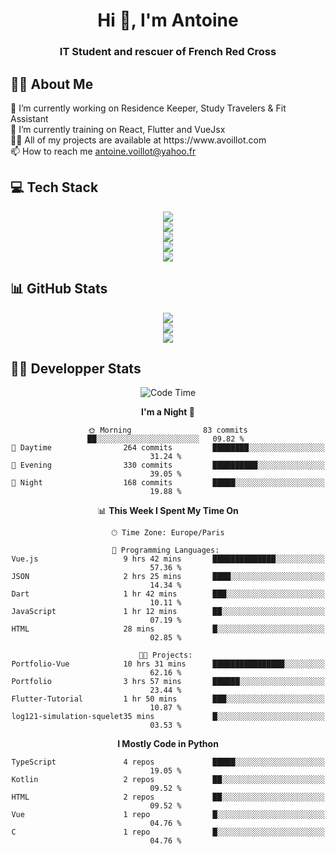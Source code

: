 <h1 align="center" text-decoration="none">Hi 👋, I'm Antoine</h1>
<h3 align="center">IT Student and rescuer of French Red Cross</h3>

  
## 👨‍🎓 About Me
  <div align="left">
🔭 I’m currently working on Residence Keeper, Study Travelers & Fit Assistant</br>
🌱 I’m currently training on React, Flutter and VueJsx</br>
👨‍💻 All of my projects are available at https://www.avoillot.com</br>
📫 How to reach me <a href=mailto:antoine.voillot@yahoo.fr >antoine.voillot@yahoo.fr</a></br>
</div>

## 💻 Tech Stack
<div align="center">
  <img src="https://skillicons.dev/icons?i=react,ts,vue,vite,js,html,css,php,symfony" /></br>
  <img src="https://skillicons.dev/icons?i=c,java,py" /></br>
  <img src="https://skillicons.dev/icons?i=discord,bots" /></br>
<img src="https://skillicons.dev/icons?i=kotlin,flutter" /></br>
  <img src="https://skillicons.dev/icons?i=androidstudio,figma,github,gitlab,postman,vscode" />
</div>

## 📊 GitHub Stats
<div align="center">

![](http://github-profile-summary-cards.vercel.app/api/cards/profile-details?username=Psykoxen&theme=dark)  <br/>
![](https://github-readme-streak-stats.herokuapp.com/?user=Psykoxen&theme=dark&hide_border=false)<br/>
![](https://github-readme-stats.vercel.app/api/top-langs/?username=Psykoxen&theme=dark&hide_border=false&include_all_commits=true&count_private=true&layout=compact)<br/>

</div>

## 👨‍💻 Developper Stats
<div align="center">

<!--START_SECTION:waka-->
![Code Time](http://img.shields.io/badge/Code%20Time-45%20hrs%2054%20mins-blue)

**I'm a Night 🦉** 

```text
🌞 Morning                83 commits          ██░░░░░░░░░░░░░░░░░░░░░░░   09.82 % 
🌆 Daytime                264 commits         ████████░░░░░░░░░░░░░░░░░   31.24 % 
🌃 Evening                330 commits         ██████████░░░░░░░░░░░░░░░   39.05 % 
🌙 Night                  168 commits         █████░░░░░░░░░░░░░░░░░░░░   19.88 % 
```


📊 **This Week I Spent My Time On** 

```text
🕑︎ Time Zone: Europe/Paris

💬 Programming Languages: 
Vue.js                   9 hrs 42 mins       ██████████████░░░░░░░░░░░   57.36 % 
JSON                     2 hrs 25 mins       ████░░░░░░░░░░░░░░░░░░░░░   14.34 % 
Dart                     1 hr 42 mins        ███░░░░░░░░░░░░░░░░░░░░░░   10.11 % 
JavaScript               1 hr 12 mins        ██░░░░░░░░░░░░░░░░░░░░░░░   07.19 % 
HTML                     28 mins             █░░░░░░░░░░░░░░░░░░░░░░░░   02.85 % 

🐱‍💻 Projects: 
Portfolio-Vue            10 hrs 31 mins      ████████████████░░░░░░░░░   62.16 % 
Portfolio                3 hrs 57 mins       ██████░░░░░░░░░░░░░░░░░░░   23.44 % 
Flutter-Tutorial         1 hr 50 mins        ███░░░░░░░░░░░░░░░░░░░░░░   10.87 % 
log121-simulation-squelet35 mins             █░░░░░░░░░░░░░░░░░░░░░░░░   03.53 % 
```

**I Mostly Code in Python** 

```text
TypeScript               4 repos             █████░░░░░░░░░░░░░░░░░░░░   19.05 % 
Kotlin                   2 repos             ██░░░░░░░░░░░░░░░░░░░░░░░   09.52 % 
HTML                     2 repos             ██░░░░░░░░░░░░░░░░░░░░░░░   09.52 % 
Vue                      1 repo              █░░░░░░░░░░░░░░░░░░░░░░░░   04.76 % 
C                        1 repo              █░░░░░░░░░░░░░░░░░░░░░░░░   04.76 % 
```




<!--END_SECTION:waka-->

</div>
